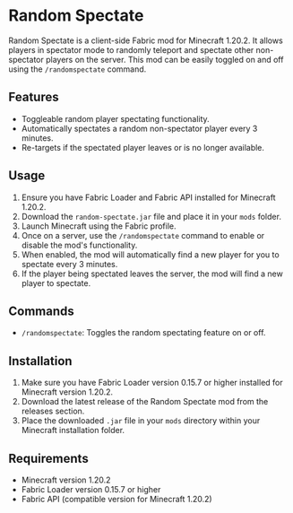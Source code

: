 # Random Spectate

Random Spectate is a client-side Fabric mod for Minecraft 1.20.2. It allows players in spectator mode to randomly teleport and spectate other non-spectator players on the server. This mod can be easily toggled on and off using the `/randomspectate` command.

## Features

- Toggleable random player spectating functionality.
- Automatically spectates a random non-spectator player every 3 minutes.
- Re-targets if the spectated player leaves or is no longer available.

## Usage

1. Ensure you have Fabric Loader and Fabric API installed for Minecraft 1.20.2.
2. Download the `random-spectate.jar` file and place it in your `mods` folder.
3. Launch Minecraft using the Fabric profile.
4. Once on a server, use the `/randomspectate` command to enable or disable the mod's functionality.
5. When enabled, the mod will automatically find a new player for you to spectate every 3 minutes.
6. If the player being spectated leaves the server, the mod will find a new player to spectate.

## Commands

- `/randomspectate`: Toggles the random spectating feature on or off.

## Installation

1. Make sure you have Fabric Loader version 0.15.7 or higher installed for Minecraft version 1.20.2.
2. Download the latest release of the Random Spectate mod from the releases section.
3. Place the downloaded `.jar` file in your `mods` directory within your Minecraft installation folder.

## Requirements

- Minecraft version 1.20.2
- Fabric Loader version 0.15.7 or higher
- Fabric API (compatible version for Minecraft 1.20.2)
